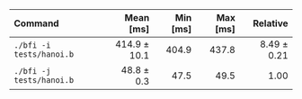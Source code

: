 | Command | Mean [ms] | Min [ms] | Max [ms] | Relative |
|:---|---:|---:|---:|---:|
| `./bfi -i tests/hanoi.b` | 414.9 ± 10.1 | 404.9 | 437.8 | 8.49 ± 0.21 |
| `./bfi -j tests/hanoi.b` | 48.8 ± 0.3 | 47.5 | 49.5 | 1.00 |
